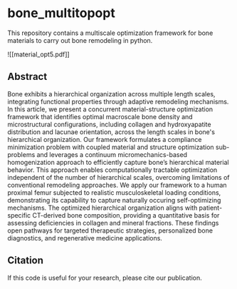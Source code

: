 # bone_multitopopt
This repository contains a multiscale optimization framework for bone materials to carry out bone remodeling in python.

![[material_opt5.pdf]]
## Abstract
Bone exhibits a hierarchical organization across multiple length scales, integrating functional properties through adaptive remodeling mechanisms. In this article, we present a concurrent material-structure optimization framework that identifies optimal macroscale bone density and microstructural configurations, including collagen and hydroxyapatite distribution and lacunae orientation, across the length scales in bone's hierarchical organization. Our framework formulates a compliance minimization problem with coupled material and structure optimization sub-problems and leverages a continuum micromechanics-based homogenization approach to efficiently capture bone’s hierarchical material behavior. This approach enables computationally tractable optimization independent of the number of hierarchical scales, overcoming limitations of conventional remodeling approaches. We apply our framework to a human proximal femur subjected to realistic musculoskeletal loading conditions, demonstrating its capability to capture naturally occuring self-optimizing mechanisms. The optimized hierarchical organization aligns with patient-specific CT-derived bone composition, providing a quantitative basis for assessing deficiencies in collagen and mineral fractions. These findings open pathways for targeted therapeutic strategies, personalized bone diagnostics, and regenerative medicine applications.

## Citation
If this code is useful for your research, please cite our publication.


